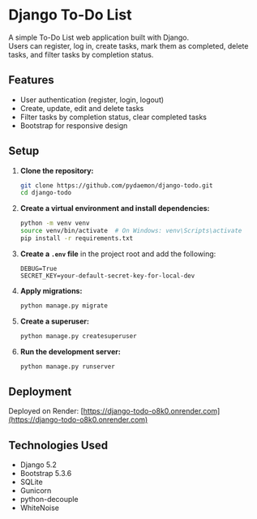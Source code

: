 # Django To-Do List

A simple To-Do List web application built with Django.  
Users can register, log in, create tasks, mark them as completed, delete tasks, and filter tasks by completion status.

## Features
- User authentication (register, login, logout)
- Create, update, edit and delete tasks
- Filter tasks by completion status, clear completed tasks
- Bootstrap for responsive design

## Setup

1. **Clone the repository:**
   ```bash
   git clone https://github.com/pydaemon/django-todo.git
   cd django-todo
   ```

2. **Create a virtual environment and install dependencies:**
   ```bash
   python -m venv venv
   source venv/bin/activate  # On Windows: venv\Scripts\activate
   pip install -r requirements.txt
   ```

3. **Create a `.env` file** in the project root and add the following:
   ```
   DEBUG=True
   SECRET_KEY=your-default-secret-key-for-local-dev
   ```

4. **Apply migrations:**
   ```bash
   python manage.py migrate
   ```

5. **Create a superuser:**
   ```bash
   python manage.py createsuperuser
   ```

6. **Run the development server:**
   ```bash
   python manage.py runserver
   ```

## Deployment

Deployed on Render: [https://django-todo-o8k0.onrender.com](https://django-todo-o8k0.onrender.com)

## Technologies Used

- Django 5.2
- Bootstrap 5.3.6
- SQLite  
- Gunicorn  
- python-decouple  
- WhiteNoise
